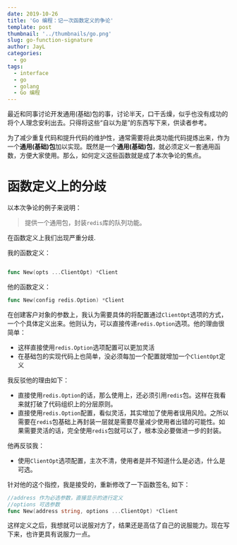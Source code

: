 ```yaml
---
date: 2019-10-26
title: 'Go 编程：记一次函数定义的争论'
template: post
thumbnail: '../thumbnails/go.png'
slug: go-function-signature
author: JayL
categories:
  - go
tags:
  - interface
  - go
  - golang
  - Go 编程
---
```


最近和同事讨论开发通用(基础)包的事，讨论半天，口干舌燥，似乎也没有成功的将个人理念安利出去。只得将这些“自以为是”的东西写下来，供读者参考。

为了减少重复代码和提升代码的维护性，通常需要将此类功能代码提炼出来，作为一个**通用(基础)包**加以实现。既然是一个**通用(基础)包**，就必须定义一套通用函数，方便大家使用。那么，如何定义这些函数就是成了本次争论的焦点。

# 函数定义上的分歧

以本次争论的例子来说明：

> 提供一个通用包，封装`redis`库的队列功能。

在函数定义上我们出现严重分歧.

我的函数定义：

````go

func New(opts ...ClientOpt) *Client
````

他的函数定义：

````go
func New(config redis.Option) *Client
````

在创建客户对象的参数上，我认为需要具体的将配置通过`ClientOpt`选项的方式，一个个具体定义出来。他则认为，可以直接传递`redis.Option`选项。他的理由很简单：

- 这样直接使用`redis.Option`选项配置可以更加灵活
- 在基础包的实现代码上也简单，没必须每加一个配置就增加一个`ClientOpt`定义

我反驳他的理由如下：

- 直接使用`redis.Option`的话，那么使用上，还必须引用`redis`包。这样在我看来就打破了代码组织上的分层原则。
- 直接使用`redis.Option`配置，看似灵活，其实增加了使用者误用风险。之所以需要在`redis`包基础上再封装一层就是需要尽量减少使用者出错的可能性。如果需要灵活的话，完全使用`redis`包就可以了，根本没必要做进一步的封装。

他再反驳我：

- 使用`ClientOpt`选项配置，主次不清，使用者是并不知道什么是必选，什么是可选。

针对他的这个指控，我是接受的，重新修改了一下函数签名, 如下：

````go
//address 作为必选参数，直接显示的进行定义
//options 可选参数
func New(address string, options ...ClientOpt) *Client
````

这样定义之后，我想就可以说服对方了，结果还是高估了自己的说服能力。现在写下来，也许更具有说服力一点。
